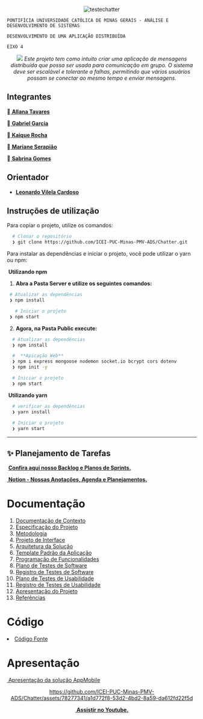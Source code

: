 <div align="center" dir="auto"> 



![testechatter](https://github.com/ICEI-PUC-Minas-PMV-ADS/Chatter/assets/78277341/c2af0418-d348-455f-bd10-96a930a3738c)

 </div>

`PONTIFÍCIA UNIVERSIDADE CATÓLICA DE MINAS GERAIS - ANÁLISE E DESENVOLVIMENTO DE SISTEMAS`

`DESENVOLVIMENTO DE UMA APLICAÇÃO DISTRIBUÍDA`

`EIXO 4`
<div align="center" dir="auto"> 

<img src="https://lh3.googleusercontent.com/blogger_img_proxy/AByxGDSyn8CafajBPlsYQAz2b5ghEAwycXv8LmSEJA9zvu8-nzcdlh5nTHx_v6xJ5qHuyYLlSBTrP1GiCmbU5BJa88eIIDTfqO6NpQUXRgrvB37bMIrbKEkS0ho=s0-d"> _Este projeto tem como intuito criar uma aplicação de mensagens distribuída que possa ser usada para comunicação em grupo. O sistema deve ser escalável e tolerante a falhas, permitindo que vários usuários possam se conectar ao mesmo tempo e enviar mensagens._


 </div>




## Integrantes

💬<a href="https://github.com/allana-tb" target="_blank"> **Allana Tavares**</a>

💬<a href="https://github.com/Gabrie1Garcia"> **Gabriel Garcia**</a>

💬<a href="https://github.com/kaiqueRoc"> **Kaique  Rocha** </a>

💬<a href="https://github.com/Mariane03"> **Mariane Serapião** </a>

💬<a href="https://github.com/sabrinagomessilva"> **Sabrina Gomes** </a>

## Orientador 

* <a href="https://github.com/lvcardoso"> **Leonardo Vilela Cardoso** </a>

## Instruções de utilização

Para copiar o projeto, utilize os comandos:

```bash
  # Clonar o repositório
  ❯ git clone https://github.com/ICEI-PUC-Minas-PMV-ADS/Chatter.git
```
Para instalar as dependências e iniciar o projeto, você pode utilizar o yarn ou npm:


<img src="http://i11.photobucket.com/albums/a168/evelynregly/minigifs/setinhu.gif" alt=""> **Utilizando npm**

1. **Abra a Pasta Server e utilize os seguintes comandos:**

 ```bash
  # Atualizar as dependências
  ❯ npm install

    # Iniciar o projeto
  ❯ npm start
```
 
2. **Agora, na Pasta Public execute:**  
   
```bash
  # Atualizar as dependências
  ❯ npm install

  #  **Apicação Web**
  ❯ npm i express mongoose nodemon socket.io bcrypt cors dotenv
  ❯ npm init -y

  # Iniciar o projeto
  ❯ npm start
```
<img src="http://i11.photobucket.com/albums/a168/evelynregly/minigifs/setinhu.gif" alt=""> **Utilizando yarn**

```bash
  # verificar as dependências
  ❯ yarn install
  
  # Iniciar o projeto
  ❯ yarn start
```
---



## ✨ Planejamento de Tarefas
<img src="http://i11.photobucket.com/albums/a168/evelynregly/minigifs/setinhu.gif" alt=""> <a href="https://tasks.office.com/sgapucminasbr.onmicrosoft.com/pt-BR/Home/Planner/#/plantaskboard?groupId=b2f50c33-795c-4898-b98d-8e101e9a50dc&planId=_aRpoM24dk6R1JSYpdDmnWQACBdM"> **Confira aqui nosso Backlog e Planos de Sprints.**</a>

<img src="http://i11.photobucket.com/albums/a168/evelynregly/minigifs/setinhu.gif" alt=""><a href="https://www.notion.so/sabrinagomes/GRUPO-3-Eixo-4-Turma-2-150f5d61c0c64d3b9d4a6d4fd995fcd2"> **Notion - Nossas Anotações, Agenda e Planejamentos.**</a>

# Documentação

<ol>
<li><a href="docs/01-Documentação de Contexto.md"> Documentação de Contexto</a></li>
<li><a href="docs/02-Especificação do Projeto.md"> Especificação do Projeto</a></li>
<li><a href="docs/03-Metodologia.md"> Metodologia</a></li>
<li><a href="docs/04-Projeto de Interface.md"> Projeto de Interface</a></li>
<li><a href="docs/05-Arquitetura da Solução.md"> Arquitetura da Solução</a></li>
<li><a href="docs/06-Template Padrão da Aplicação.md"> Template Padrão da Aplicação</a></li>
<li><a href="docs/07-Programação de Funcionalidades.md"> Programação de Funcionalidades</a></li>
<li><a href="docs/08-Plano de Testes de Software.md"> Plano de Testes de Software</a></li>
<li><a href="docs/09-Registro de Testes de Software.md"> Registro de Testes de Software</a></li>
<li><a href="docs/10-Plano de Testes de Usabilidade.md"> Plano de Testes de Usabilidade</a></li>
<li><a href="docs/11-Registro de Testes de Usabilidade.md"> Registro de Testes de Usabilidade</a></li>
<li><a href="docs/12-Apresentação do Projeto.md"> Apresentação do Projeto</a></li>
<li><a href="docs/13-Referências.md"> Referências</a></li>
</ol>

# Código

<li><a href="src/README.md"> Código Fonte</a></li>


# Apresentação


<img src="http://i11.photobucket.com/albums/a168/evelynregly/minigifs/setinhu.gif" alt=""><a href="presentation/README.md"> Apresentação da solução AppMobile</a>


<div align="center" dir="auto"> 

https://github.com/ICEI-PUC-Minas-PMV-ADS/Chatter/assets/78277341/a1d772f8-53d2-4bd2-8a59-da612fd22f5d

 </div>


<div align="center" dir="auto"> 

<img src="http://i11.photobucket.com/albums/a168/evelynregly/minigifs/mini026.gif" alt=""><a href="https://www.youtube.com/watch?v=_qoCVoYbyEE"> **Assistir no Youtube.** </a> 

 </div>










